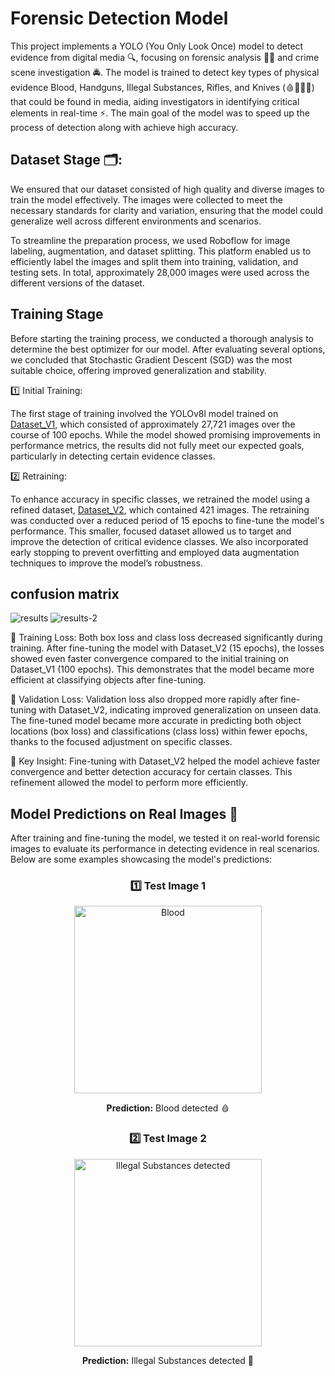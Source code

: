 # Forensic Detection Model

This project implements a YOLO (You Only Look Once) model to detect evidence from digital media 🔍, focusing on forensic analysis 🕵️‍♂️ and crime scene investigation 🚔. The model is trained to detect key types of physical evidence Blood, Handguns, Illegal Substances, Rifles, and Knives (🩸🔫💊🔪) that could be found in media, aiding investigators in identifying critical elements in real-time ⚡. The main goal of the model was to speed up the process of detection along with achieve high accuracy.

## Dataset Stage 🗂️:
We ensured that our dataset consisted of high quality and diverse images to train the model effectively. The images were collected to meet the necessary standards for clarity and variation, ensuring that the model could generalize well across different environments and scenarios.

To streamline the preparation process, we used Roboflow for image labeling, augmentation, and dataset splitting. This platform enabled us to efficiently label the images and split them into training, validation, and testing sets. In total, approximately 28,000 images were used across the different versions of the dataset.

## Training Stage
Before starting the training process, we conducted a thorough analysis to determine the best optimizer for our model. After evaluating several options, we concluded that Stochastic Gradient Descent (SGD) was the most suitable choice, offering improved generalization and stability.

1️⃣ Initial Training:

The first stage of training involved the YOLOv8l model trained on [Dataset_V1](Dataset/Dataset_V1), which consisted of approximately 27,721 images over the course of 100 epochs. While the model showed promising improvements in performance metrics, the results did not fully meet our expected goals, particularly in detecting certain evidence classes.

2️⃣ Retraining:

To enhance accuracy in specific classes, we retrained the model using a refined dataset, [Dataset_V2](Dataset/Dataset_V2), which contained 421 images. The retraining was conducted over a reduced period of 15 epochs to fine-tune the model's performance. This smaller, focused dataset allowed us to target and improve the detection of critical evidence classes. We also incorporated early stopping to prevent overfitting and employed data augmentation techniques to improve the model’s robustness.

## confusion matrix
![results](https://github.com/user-attachments/assets/be75e974-6e9a-4754-95d0-d0b355fb3d2e)
![results-2](https://github.com/user-attachments/assets/de32bc89-d46f-4dd0-b8ea-dc12cedf6f64)

🔸 Training Loss: Both box loss and class loss decreased significantly during training. After fine-tuning the model with Dataset_V2 (15 epochs), the losses showed even faster convergence compared to the initial training on Dataset_V1 (100 epochs). This demonstrates that the model became more efficient at classifying objects after fine-tuning.

🔸 Validation Loss: Validation loss also dropped more rapidly after fine-tuning with Dataset_V2, indicating improved generalization on unseen data. The fine-tuned model became more accurate in predicting both object locations (box loss) and classifications (class loss) within fewer epochs, thanks to the focused adjustment on specific classes.

🔸 Key Insight: Fine-tuning with Dataset_V2 helped the model achieve faster convergence and better detection accuracy for certain classes. This refinement allowed the model to perform more efficiently.

## Model Predictions on Real Images 🎯

After training and fine-tuning the model, we tested it on real-world forensic images to evaluate its performance in detecting evidence in real scenarios. Below are some examples showcasing the model's predictions:

<div style="text-align: center;">
  <h3>1️⃣ Test Image 1</h3>
  <img src="https://github.com/user-attachments/assets/e91bd8be-0e8a-4b79-869f-74e902f616f9" alt="Blood" width="300"/>
  <p><strong>Prediction:</strong> Blood detected 🩸</p>
</div>

<div style="text-align: center;">
  <h3>2️⃣ Test Image 2</h3>
  <img src="https://github.com/user-attachments/assets/7a5e607a-c4c9-4040-89eb-1d1e7c6513d3" alt="Illegal Substances detected" width="300"/>
  <p><strong>Prediction:</strong> Illegal Substances detected 💊</p>
</div>





